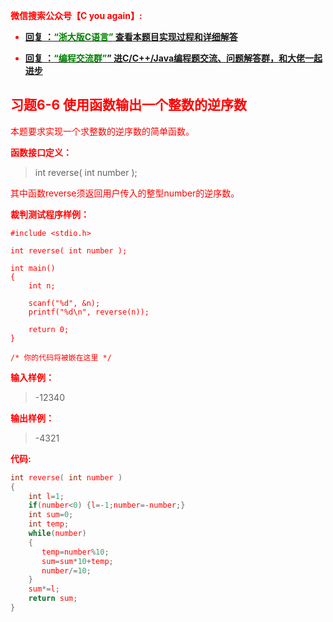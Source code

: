 
<font color='red'> **微信搜索公众号【C you again】:**

- [**回复 ：<font color='green'>“浙大版C语言”</font> 查看本题目实现过程和详细解答** ](  http://gzh.cyouagain.cn/) 
 
- [ **回复 ：<font color='green'>“编程交流群”</font>” 进C/C++/Java编程题交流、问题解答群，和大佬一起进步**  ](  http://cyouagain.cn/    ) 


## 习题6-6 使用函数输出一个整数的逆序数

本题要求实现一个求整数的逆序数的简单函数。

**函数接口定义：**

> int reverse( int number );

其中函数reverse须返回用户传入的整型number的逆序数。

**裁判测试程序样例：**

    #include <stdio.h>
    
    int reverse( int number );
    
    int main()
    {
        int n;
    
        scanf("%d", &n);
        printf("%d\n", reverse(n));
    
        return 0;
    }
    
    /* 你的代码将被嵌在这里 */

**输入样例：**

> -12340

**输出样例：**

> -4321

**代码:**

```c
int reverse( int number )
{
    int l=1;
    if(number<0) {l=-1;number=-number;}
    int sum=0;
    int temp;
    while(number)
    {
       temp=number%10;
       sum=sum*10+temp;
       number/=10;
    }
    sum*=l;
    return sum;
}
```




